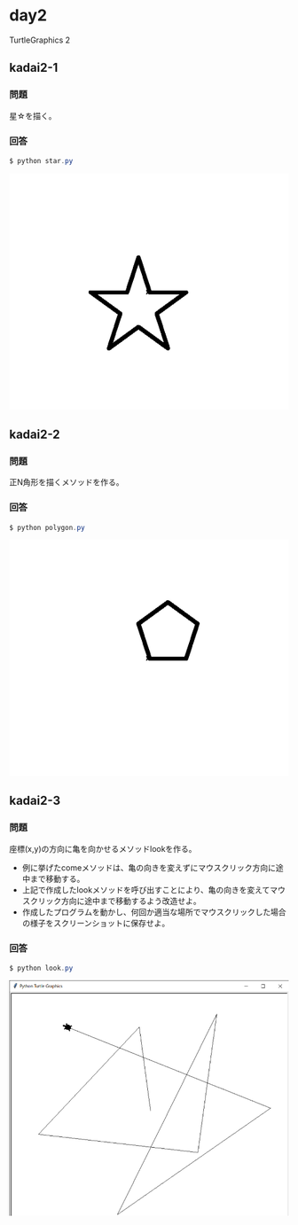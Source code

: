 # day2

TurtleGraphics 2

## kadai2-1

### 問題

星☆を描く。

### 回答

```powershell
$ python star.py
```

![star](./images/star.png)

## kadai2-2

### 問題

正N角形を描くメソッドを作る。

### 回答

```powershell
$ python polygon.py
```

![pentagon](./images/pentagon.png)

## kadai2-3

### 問題

座標(x,y)の方向に亀を向かせるメソッドlookを作る。
+ 例に挙げたcomeメソッドは、亀の向きを変えずにマウスクリック方向に途中まで移動する。
+ 上記で作成したlookメソッドを呼び出すことにより、亀の向きを変えてマウスクリック方向に途中まで移動するよう改造せよ。
+ 作成したプログラムを動かし、何回か適当な場所でマウスクリックした場合の様子をスクリーンショットに保存せよ。


### 回答

```powershell
$ python look.py
```

![look](./images/look1.png)
